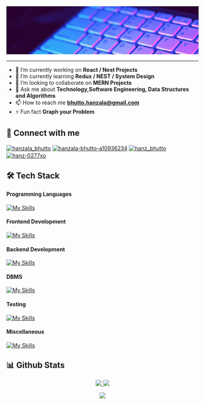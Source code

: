 <img alt=Programming width=100% height=10% src="Hero Banner.gif">
<hr></hr>

- 🔭 I’m currently working on **React / Nest Projects**
- 🌱 I’m currently learning **Redux / NEST / System Design**
- 👯 I’m looking to collaborate on **MERN Projects**
- 💬 Ask me about **Technology,Software Engineering, Data Structures and Algorithms**
- 📫 How to reach me **bhutto.hanzala@gmail.com**
- ⚡ Fun fact **Graph your Problem**

## 🔗 Connect with me
<p align="left">
<a href="https://twitter.com/hanzala_bhutto" target="blank"><img align="center" src="https://raw.githubusercontent.com/rahuldkjain/github-profile-readme-generator/master/src/images/icons/Social/twitter.svg" alt="hanzala_bhutto" height="30" width="40" /></a>
<a href="https://linkedin.com/in/hanzala-bhutto-a10936234" target="blank"><img align="center" src="https://raw.githubusercontent.com/rahuldkjain/github-profile-readme-generator/master/src/images/icons/Social/linked-in-alt.svg" alt="hanzala-bhutto-a10936234" height="30" width="40" /></a>
<a href="https://instagram.com/hanz_bhutto" target="blank"><img align="center" src="https://raw.githubusercontent.com/rahuldkjain/github-profile-readme-generator/master/src/images/icons/Social/instagram.svg" alt="hanz_bhutto" height="30" width="40" /></a>
<a href="https://www.leetcode.com/hanz-0277xo" target="blank"><img align="center" src="https://raw.githubusercontent.com/rahuldkjain/github-profile-readme-generator/master/src/images/icons/Social/leet-code.svg" alt="hanz-0277xo" height="30" width="40" /></a>
</p>

## 🛠️ Tech Stack

#### Programming Languages

[![My Skills](https://skillicons.dev/icons?i=js,ts,py,java,cpp)](https://skillicons.dev)

#### Frontend Development

[![My Skills](https://skillicons.dev/icons?i=html,css,bootstrap,tailwind,react,next,angular,threejs,redux)](https://skillicons.dev)

#### Backend Development

[![My Skills](https://skillicons.dev/icons?i=nodejs,express,nest)](https://skillicons.dev)

#### DBMS

[![My Skills](https://skillicons.dev/icons?i=sqlite,mysql,postgres,mongodb)](https://skillicons.dev)

#### Testing

[![My Skills](https://skillicons.dev/icons?i=jest,postman)](https://skillicons.dev)

#### Miscellaneous

[![My Skills](https://skillicons.dev/icons?i=docker,git,linux,vscode,visualstudio,replit,powershell)](https://skillicons.dev)


## 📊 Github Stats

<p align="center">
<a href="https://github.com/hanzala-bhutto">
  <img height="180em" src="https://github-readme-stats-eight-theta.vercel.app/api?username=hanzala-bhutto&show_icons=true&theme=radical&include_all_commits=true&count_private=true"/>
  <img height="180em" src="https://github-readme-stats-eight-theta.vercel.app/api/top-langs/?username=hanzala-bhutto&layout=compact&langs_count=8&theme=radical"/>
</a>
</p>

<p align="center">
<a href="https://github.com/hanzala-bhutto">
  <img height="180em" src="https://github-readme-streak-stats.herokuapp.com/?user=hanzala-bhutto&theme=radical&hide_border=false"/>
</a>
</p>
